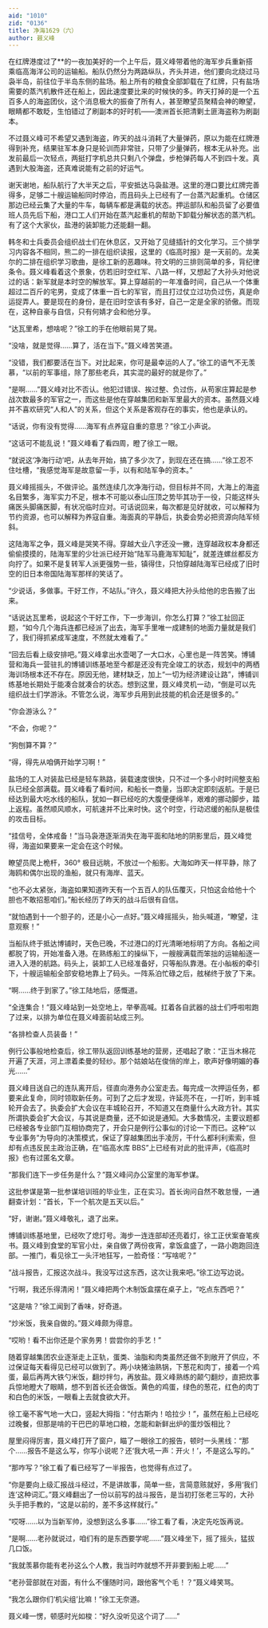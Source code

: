 ```yaml
---
aid: "1010"
zid: "0136"
title: 净海1629（六）
author: 聂义峰
---
```


在红牌港度过了\*\*的一夜加美好的一个上午后，聂义峰带着他的海军步兵重新搭乘临高海洋公司的运输船。船队仍然分为两路纵队，齐头并进，他们要向北绕过马袅半岛，前往位于半岛东侧的盐场。船上所有的粮食全部卸载在了红牌，只有盐场需要的蒸汽机散件还在船上，因此速度要比来的时候快的多。昨天打掉的是一个五百多人的海盗团伙，这个消息极大的振奋了所有人，甚至瞭望员聚精会神的瞭望，眼睛都不敢眨，生怕错过了刷副本的好时机——澳洲首长把清剿土匪海盗称为刷副本。

不过聂义峰可不希望又遇到海盗，昨天的战斗消耗了大量弹药，原以为能在红牌港得到补充，结果驻军本身只是轮训而非常驻，只带了少量弹药，根本无从补充。出发前最后一次轻点，两挺打字机总共只剩八个弹盘，步枪弹药每人不到四十发。真遇到大股海盗，还真难说能有之前的好运气。

谢天谢地，船队航行了大半天之后，平安抵达马袅盐港。这里的港口要比红牌完善得多，足够二十艘运输船同时停泊，而且码头上已经有了一台蒸汽起重机。仓储区那边已经云集了大量的牛车，每辆车都是满载的状态。押运部队和船员留了必要值班人员先后下船，港口工人们开始在蒸汽起重机的帮助下卸载分解状态的蒸汽机。有了这个大家伙，盐港的装卸能力还能翻一翻。

韩冬和士兵委员会组织战士们在休息区，又开始了见缝插针的文化学习。三个排学习内容各不相同，熊二的一排在组织读报，这里的《临高时报》是一天前的。龙美尔的二排在组织学习歌曲，是徐工新的恶趣味。符文明的三排则简单的多，背纪律条令。聂义峰看着这个景象，仿若旧时空红军、八路一样，又想起了大孙头对他说过的话：新军就是本时空的解放军。算上穿越前的一年准备时间，自己从一个体重超过二百斤的宅男，变成了体重一百七的军官，而且打过仗立过功负过伤，真是命运捉弄人。要是现在的身份，是在旧时空该有多好，自己一定是全家的骄傲。而现在，这种自豪与自信，只有何婧才会和他分享。

“达瓦里希，想啥呢？”徐工的手在他眼前晃了晃。

“没啥，就是觉得……算了，活在当下。”聂义峰苦笑道。

“没错，我们都要活在当下。对比起来，你可是最幸运的人了。”徐工的语气不无羡慕，“以前的军事组，除了那些老兵，其实混的最好的就是你了。”

“是啊……”聂义峰对比不否认。他犯过错误、挨过整、负过伤，从苟家庄算起是参战次数最多的军官之一，而这些是他在穿越集团和新军里最大的资本。虽然聂义峰并不喜欢研究“人和人”的关系，但这个关系是客观存在的事实，他也是承认的。

“话说，你有没有觉得……海军有点养寇自重的意思？”徐工小声说。

“这话可不能乱说！”聂义峰看了看四周，瞪了徐工一眼。

“就说这‘净海行动’吧，从去年开始，搞了多少次了，到现在还在搞……”徐工忍不住吐槽，“我感觉海军是故意留一手，以有和陆军争的资本。”

聂义峰摇摇头，不做评论。虽然连续几次净海行动，但目标并不同，大海上的海盗名目繁多，海军实力不足，根本不可能以泰山压顶之势毕其功于一役，只能这样头痛医头脚痛医脚，有状况临时应对。可话说回来，每次都是见好就收，可以解释为节约资源，也可以解释为养寇自重。海面真的平静后，执委会势必把资源向陆军倾斜。

这陆海军之争，聂义峰是哭笑不得。穿越大业八字还没一撇，连穿越政权本身都还偷偷摸摸的，陆海军里的少壮派已经开始“陆军马鹿海军知耻”，就差连螺丝都反方向拧了。如果不是复转军人派更强势一些，镇得住，只怕穿越陆海军已经成了旧时空的旧日本帝国陆海军那样的笑话了。

“少说话，多做事。干好工作，不站队。”许久，聂义峰把大孙头给他的忠告搬了出来。

“话说达瓦里希，说起这个干好工作，下一步海训，你怎么打算？”徐工扯回正题，“如今几个海兵连都已经派了出去，海军手里唯一成建制的地面力量就是我们了，我们得抓紧成军速度，不然就太难看了。”

“回去后看上级安排吧。”聂义峰拿出水壶喝了一大口水，心里也是一阵苦笑。博铺营和海兵一营驻扎的博铺训练基地至今都是还没有完全竣工的状态，规划中的两栖海训场根本还不存在。原因无他，建材缺乏，加上“一切为经济建设让路”，博铺训练基地长期处于能凑合就凑合的状态。想到这里，聂义峰灵机一动，“倒是可以先组织战士们学游泳。不管怎么说，海军步兵用到此技能的机会还是很多的。”

“你会游泳么？”

“不会，你呢？”

“狗刨算不算？”

“得，得先从咱俩开始学习啊！”

盐场的工人对装盐已经是轻车熟路，装载速度很快，只不过一个多小时时间整支船队已经全部满载。聂义峰看了看时间，和船长一商量，当即决定即刻返航。于是已经达到最大吃水线的船队，犹如一群已经吃的大腹便便绵羊，艰难的挪动脚步，踏上返程。虽然顺风顺水，可航速并不比来时快。这个时空，行动迟缓的船队是极佳的攻击目标。

“挂信号，全体戒备！”当马袅港逐渐消失在海平面和陆地的阴影里后，聂义峰觉得，海盗如果要来一定会在这个时候。

瞭望员爬上桅杆，360° 极目远眺，不放过一个船影。大海如昨天一样平静，除了海鸥和偶尔出现的渔船，就只有海岸、蓝天。

“也不必太紧张，海盗如果知道昨天有一个五百人的队伍覆灭，只怕这会给他十个胆也不敢招惹咱们。”船长经历了昨天的战斗后很有自信。

“就怕遇到十一个胆子的，还是小心一点好。”聂义峰摇摇头，抬头喊道，“瞭望，注意观察！”

当船队终于抵达博铺时，天色已晚，不过港口的灯光清晰地标明了方向。各船之间都脱了钩，开始准备入港。在熟练船工的操纵下，一艘艘满载而笨拙的运输船逐一进入入港的航路。码头上，装卸工人已经准备好，只等船队靠港。在小舢板的牵引下，十艘运输船全部安稳地靠上了码头。一阵系泊忙碌之后，舷梯终于放了下来。

“啊……终于到家了。”徐工陆地后，感慨道。

“全连集合！”聂义峰站到一处空地上，举拳高喊。扛着各自武器的战士们呼啦啦跑了过来，以排为单位在聂义峰面前站成三列。

“各排检查人员装备！”

例行公事般地检查后，徐工带队返回训练基地的营房，还唱起了歌：“正当木棉花开遍了天涯，河上漂着柔曼的轻纱。那个姑娘站在俊俏的岸上，歌声好像明媚的春光……”

聂义峰目送自己的连队离开后，径直向港务办公室走去。每完成一次押运任务，都要来此复命，同时领取新任务。可到了之后才发现，许延亮不在，一打听，到丰城轮开会去了。执委会扩大会议在丰城轮召开，不知道又在商量什么大政方针。其实所谓执委会扩大会议，与其说是商量，还不如说是通知。大多数情况，主要议题都已经被各专业部门互相协商完了，开会只是例行公事似的讨论一下而已。这种“以专业事务”为导向的决策模式，保证了穿越集团出手凌厉，干什么都利利索索，但却有点违反民主政治正确，在“临高水库 BBS”上已经有对此的批评声，《临高时报》也有过匿名文章。

“那我们连下一步任务是什么？”聂义峰问办公室里的海军参谋。

这批参谋是第一批参谋培训班的毕业生，正在实习。首长询问自然不敢怠慢，一通翻查计划：“首长，下一个航次是五天以后。”

“好，谢谢。”聂义峰敬礼，退了出来。

博铺训练基地里，已经吹了熄灯号。海步一连连部却还亮着灯，徐工正伏案奋笔疾书。聂义峰到食堂的军官小灶，亲自做了两份夜宵，拿饭盒盛了，一路小跑跑回连部。一推门，看见徐工一头汗地狂写，一脸奇怪：“写啥呢？”

“战斗报告，汇报这次战斗。我没写过这东西，这次让我来吧。”徐工边写边说。

“行啊，我还乐得清闲！”聂义峰把两个木制饭盒摆在桌子上，“吃点东西吧？”

“这是啥？”徐工闻到了香味，好奇道。

“炒米饭，我亲自做的。”聂义峰颇为得意。

“哎哟！看不出你还是个家务男！尝尝你的手艺！”

随着穿越集团农业逐渐走上正轨，蛋类、油脂和肉类虽然还做不到敞开了供应，不过保证每天看得见已经可以做到了。两小块猪油熟锅，下葱花和肉丁，接着一个鸡蛋，最后再两大铁勺米饭，翻炒拌匀，再放盐。聂义峰熟练的颠勺翻炒，直把炊事兵惊地瞪大了眼睛，想不到首长还会做饭。黄色的鸡蛋，绿色的葱花，红色的肉丁和白色的米饭，一眼看上去就食欲大开。

徐工毫不客气地一大口，竖起大拇指：“付古斯内！哈拉少！”，虽然在船上已经吃过晚餐，但那是啃的干巴巴的草地口粮，怎能和新鲜出炉的蛋炒饭相比？

屋里闷得厉害，聂义峰打开了窗户，瞄了一眼徐工的报告，顿时一头黑线：“那个……报告不是这么写，你写小说呢？还‘我大吼一声：开火！’，不是这么写的。”

“那咋写？”徐工看了看已经写了一半报告，也觉得有点过了。

“你是要向上级汇报战斗经过，不是讲故事，简单一些，言简意赅就好，多用‘我们连’这种词汇。”聂义峰翻出了一份以前写的战斗报告，是当初打张老三写的，大孙头手把手教的，“这是以前的，差不多这样就行。”

“哎呀……以为当新军帅，没想到这么多事……”徐工看了看，决定先吃饭再说。

“是啊……老孙就说过，咱们有的是东西要学呢……”聂义峰坐下，摇了摇头，猛拔几口饭。

“我就羡慕你能有老孙这么个人教，我当时咋就想不开非要到船上呢……”

“老孙营部就在对面，有什么不懂随时问，跟他客气个毛！？”聂义峰笑骂。

“我怎么跟你们‘机尖组’比嘛！”徐工无奈道。

聂义峰一愣，顿感时光如梭：“好久没听见这个词了……”
